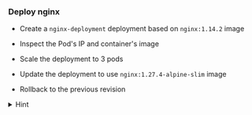 
### Deploy nginx

* Create a `nginx-deployment` deployment based on `nginx:1.14.2` image

* Inspect the Pod's IP and container's image

* Scale the deployment to 3 pods
 
* Update the deployment to use `nginx:1.27.4-alpine-slim` image

* Rollback to the previous revision

<details>
<summary>Hint</summary>
 Create deployment <code>kubectl create deployment nginx-deployment --image=nginx:1.14.2</code> 
 <br>
 Get Pods IP <code>kubectl get po nginx-...  -ojsonpath="{.status.podIP}"</code> 
 Get container image <code>kubectl get po nginx-... -ojsonpath="{.spec.containers[*].image}"</code>
 <br>
 Scale deployment <code>kubectl scale deployment nginx-deployment --replicas 3</code>
 <br>
 Update deployment image <code>kubectl set image deployments nginx-deployment nginx=nginx:1.27.4-alpine-slim</code>
 <br>
 Check revisions <code>kubectl rollout history deployment nginx-deployment</code>
 Rollback to the previous revision <code>kubectl rollout undo deployment nginx-deployment --to-revision=1</code>
</details>